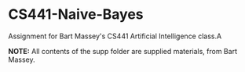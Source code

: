 # CS441-Naive-Bayes
Assignment for Bart Massey's CS441 Artificial Intelligence class.A

**NOTE:** All contents of the supp folder are supplied materials, from Bart Massey.
